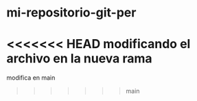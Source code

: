 # mi-repositorio-git-per

<<<<<<< HEAD
modificando el archivo en la nueva rama
=======



modifica en main
>>>>>>> main
